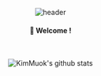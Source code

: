 <div align="center"> 
 
![header](https://capsule-render.vercel.app/api?type=waving&color=auto&height=300&section=header&text=KimMuok&fontSize=90&animation=fadeIn&fontAlignY=38&descAlignY=51&descAlign=62)

####  :wave: Welcome !
 <br/> 

![KimMuok's github stats](https://github-readme-stats.vercel.app/api?username=Muokok&show_icons=true&theme=radical)

</div>
